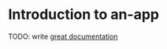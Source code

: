 # Introduction to an-app

TODO: write [great documentation](http://jacobian.org/writing/what-to-write/)
